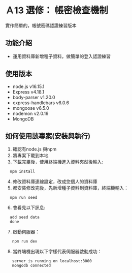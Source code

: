 # Ａ13 選修： 帳密檢查機制
實作簡單的，帳號密碼認證練習版本

## 功能介紹
* 運用資料庫新增種子資料，做簡單的登入認證練習

## 使用版本
* node.js v16.15.1
* Express v4.18.1
* body-parser v1.20.0
* express-handlebars v6.0.6
* mongoose v6.5.0
* nodemon v2.0.19
* MongoDB

## 如何使用該專案(安裝與執行)
1. 確認有node.js 與npm
2. 將專案下載到本地
3. 下載完畢後，使用終端機進入資料夾然後輸入:
  ```properties
    npm install
  ```
4. 修改資料庫連線設定，改成您個人的資料庫
5. 都安裝修改完後，先新增種子資料到資料庫，終端機輸入：
  ```properties
    npm run seed
  ```
6. 會看見以下訊息:
  ```properties
    add seed data
    done
  ```
7. 啟動伺服器：
 ```properties
    npm run dev
  ```
8. 當終端機出現以下字樣代表伺服器啟動成功：
 ```properties
    server is running on localhost:3000
    mongodb connected
  ```